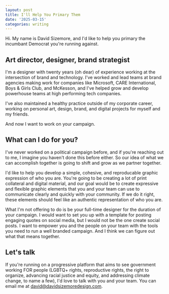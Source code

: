 ```yaml
---
layout: post
title: I'll Help You Primary Them
date: '2025-03-15'
categories: writing
---
```


Hi. My name is David Sizemore, and I'd like to help you primary the incumbant Democrat you're running against. 

## Art director, designer, brand strategist 

I'm a designer with twenty years (oh dear) of experience working at the intersection of brand and technology. I've worked and lead teams at brand agencies making work for companies like Microsoft, CARE International, Boys & Girls Club, and McKesson, and I've helped grow and develop powerhouse teams at high performing tech companies. 

I've also maintained a healthy practice outside of my corporate career, working on personal art, design, brand, and digital projects for myself and my friends.

And now I want to work on your campaign.

## What can I do for you?

I've never worked on a political campaign before, and if you're reaching out to me, I imagine you haven't done this before either. So our idea of what we can accomplish together is going to shift and grow as we partner together. 

I'd like to help you develop a simple, cohesive, and reproducable graphic expression of who you are. You're going to be creating a lot of print collateral and digital material, and our goal would be to create expressive and flexible graphic elements that you and your team can use to communicate clearly and quickly with your community. If we do it right, these elements should feel like an authentic representation of who you are. 

What I'm not offering to do is be your full-time designer for the duration of your campaign. I would want to set you up with a template for posting engaging quotes on social media, but I would not be the one create social posts. I want to empower you and the people on your team with the tools you need to run a well branded campaign. And I think we can figure out what that means together. 

## Let's talk

If you're running on a progressive platform that aims to see government working FOR people (LGBTQ+ rights, reproductive rights, the right to organize, advancing racial justice and equity, and addressing climate change, to name a few), I'd love to talk with you and your team. You can email me at [david@davidsizemoredesign.com](mailto:david@davidsizemoredesign.com).